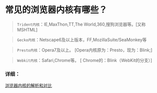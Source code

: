 # 常见的浏览器内核有哪些？

> `Trident内核`：IE,MaxThon,TT,The World,360,搜狗浏览器等。[又称MSHTML]

> `Gecko内核`：Netscape6及以上版本，FF,MozillaSuite/SeaMonkey等

> `Presto内核`：Opera7及以上。      [Opera内核原为：Presto，现为：Blink;]

> `Webkit内核`：Safari,Chrome等。   [ Chrome的：Blink（WebKit的分支）]

### 详细：
  [浏览器内核的解析和对比](http://www.cnblogs.com/fullhouse/archive/2011/12/19/2293455.html)